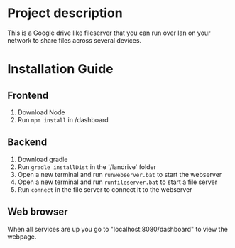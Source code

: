 # Project description
This is a Google drive like fileserver that you can run over lan on your network to share files across several devices.

# Installation Guide
## Frontend
1. Download Node
2. Run `npm install` in /dashboard

## Backend
1. Download gradle
2. Run `gradle installDist` in the '/landrive' folder
3. Open a new terminal and run `runwebserver.bat` to start the webserver
4. Open a new terminal and run `runfileserver.bat` to start a file server
5. Run `connect` in the file server to connect it to the webserver

## Web browser
When all services are up you go to "localhost:8080/dashboard" to view the webpage.